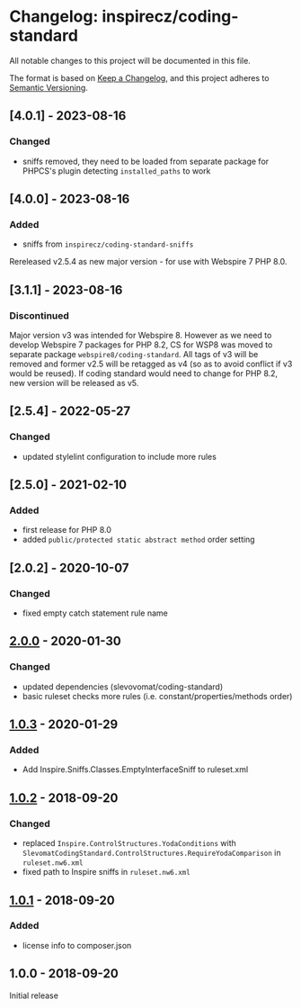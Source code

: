 # Changelog: inspirecz/coding-standard
All notable changes to this project will be documented in this file.

The format is based on [Keep a Changelog](https://keepachangelog.com/en/1.0.0/),
and this project adheres to [Semantic Versioning](https://semver.org/spec/v2.0.0.html).

## [4.0.1] - 2023-08-16
### Changed
- sniffs removed, they need to be loaded from separate package for PHPCS's plugin detecting `installed_paths` to work

## [4.0.0] - 2023-08-16
### Added
- sniffs from `inspirecz/coding-standard-sniffs`

Rereleased v2.5.4 as new major version - for use with Webspire 7 PHP 8.0.


## [3.1.1] - 2023-08-16
### Discontinued
Major version v3 was intended for Webspire 8. However as we need to develop Webspire 7 packages for PHP 8.2, CS for WSP8 was moved to separate package `webspire8/coding-standard`.
All tags of v3 will be removed and former v2.5 will be retagged as v4 (so as to avoid conflict if v3 would be reused).
If coding standard would need to change for PHP 8.2, new version will be released as v5.

## [2.5.4] - 2022-05-27
### Changed
- updated stylelint configuration to include more rules

## [2.5.0] - 2021-02-10
### Added
- first release for PHP 8.0
- added `public/protected static abstract method` order setting

## [2.0.2] - 2020-10-07
### Changed
- fixed empty catch statement rule name

## [2.0.0] - 2020-01-30
### Changed
- updated dependencies (slevovomat/coding-standard)
- basic ruleset checks more rules (i.e. constant/properties/methods order)

## [1.0.3] - 2020-01-29
### Added
- Add Inspire.Sniffs.Classes.EmptyInterfaceSniff to ruleset.xml

## [1.0.2] - 2018-09-20
### Changed
- replaced `Inspire.ControlStructures.YodaConditions` with `SlevomatCodingStandard.ControlStructures.RequireYodaComparison` in `ruleset.nw6.xml`
- fixed path to Inspire sniffs in `ruleset.nw6.xml`

## [1.0.1] - 2018-09-20
### Added
- license info to composer.json

## 1.0.0 - 2018-09-20
Initial release

[2.0.0]: https://github.com/InspireCZ/coding-standard/compare/2.0.0..1.0.3
[1.0.3]: https://github.com/InspireCZ/coding-standard/compare/1.0.3..1.0.2
[1.0.2]: https://github.com/InspireCZ/coding-standard/compare/1.0.2..1.0.1
[1.0.1]: https://github.com/InspireCZ/coding-standard/compare/1.0.1..1.0.0
